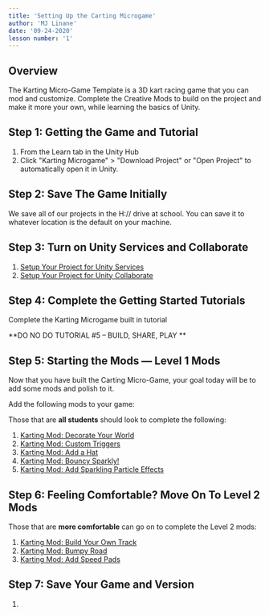 ```yaml
---
title: 'Setting Up the Carting Microgame'
author: 'MJ Linane'
date: '09-24-2020'
lesson number: '1'
---
```


## Overview

 The Karting Micro-Game Template is a 3D kart racing game that you can mod and customize. Complete the Creative Mods to build on the project and make it more your own, while learning the basics of Unity.

## Step 1: Getting the Game and Tutorial

 1. From the Learn tab in the Unity Hub
 2. Click "Karting Microgame" > "Download Project" or "Open Project" to automatically open it in Unity.

## Step 2: Save The Game Initially

We save all of our projects in the H:// drive at school. You can save it to whatever location is the default on your machine.

## Step 3: Turn on Unity Services and Collaborate

1. [Setup Your Project for Unity Services](https://docs.unity3d.com/Manual/SettingUpProjectServices.html)
2. [Setup Your Project for Unity Collaborate](https://docs.unity3d.com/Manual/UnityCollaborateSettingUp.html)

## Step 4: Complete the Getting Started Tutorials

Complete the Karting Microgame built in tutorial

**DO NO DO TUTORIAL #5 – BUILD, SHARE, PLAY
**

## Step 5: Starting the Mods — Level 1 Mods

Now that you have built the Carting Micro-Game, your goal today will be to add some mods and polish to it.

Add the following mods to your game:

Those that are **all students** should look to complete the following:

1. [Karting Mod: Decorate Your World](https://learn.unity.com/tutorial/karting-mod-decorate-your-world?projectId=5c82b27cedbc2a0e8db0c728)
2. [Karting Mod: Custom Triggers](https://learn.unity.com/tutorial/karting-mod-custom-triggers?projectId=5c82b27cedbc2a0e8db0c728)
3. [Karting Mod: Add a Hat](https://learn.unity.com/tutorial/karting-challenge-add-a-hat?projectId=5c82b27cedbc2a0e8db0c728)
4. [Karting Mod: Bouncy Sparkly!](https://learn.unity.com/tutorial/karting-challenge-bouncy-sparkly?projectId=5c82b27cedbc2a0e8db0c728)
5. [Karting Mod: Add Sparkling Particle Effects](https://learn.unity.com/tutorial/karting-mod-add-particles?projectId=5c82b27cedbc2a0e8db0c728)

## Step 6: Feeling Comfortable? Move On To Level 2 Mods

Those that are **more comfortable** can go on to complete the Level 2 mods:

1. [Karting Mod: Build Your Own Track](https://learn.unity.com/tutorial/karting-mod-build-your-own-track?projectId=5c82b27cedbc2a0e8db0c728)
2. [Karting Mod: Bumpy Road](https://learn.unity.com/tutorial/karting-mod-bumpy-road?projectId=5c82b27cedbc2a0e8db0c728)
3. [Karting Mod: Add Speed Pads](https://learn.unity.com/tutorial/karting-mod-add-speed-pads?projectId=5c82b27cedbc2a0e8db0c728)

## Step 7: Save Your Game and Version

1.